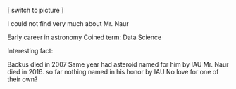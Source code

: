 [ switch to picture ]

I could not find very much about Mr. Naur

Early  career in astronomy
Coined term: Data Science

Interesting fact:

Backus died in 2007
Same year had asteroid named for him by IAU
Mr. Naur died in 2016.
so far nothing named in his honor by IAU
No love for one of their own?
